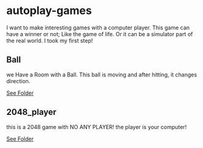 # autoplay-games

I want to make interesting games with a computer player. This game can have a winner or not; Like the game of life. Or it can be a simulator part of the real world. I took my first step!

## Ball

we Have a Room with a Ball.
This ball is moving and after hitting, it changes direction.

[See Folder](https://github.com/EmadDeve20/autoplay-games/tree/main/Ball)

## 2048_player

this is a 2048 game with NO ANY PLAYER! the player is your computer!

[See Folder](https://github.com/EmadDeve20/autoplay-games/tree/main/2048_player)
